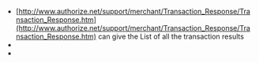 - [http://www.authorize.net/support/merchant/Transaction_Response/Transaction_Response.htm](http://www.authorize.net/support/merchant/Transaction_Response/Transaction_Response.htm)
  can give the List of all the transaction results
-
-